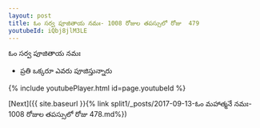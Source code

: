 ```yaml
---
layout: post
title: ఓం సర్వ పూజితాయ నమః- 1008 రోజుల తపస్సులో రోజు  479
youtubeId: iQbj8jlM3LE
---
```

 
 
 ఓం సర్వ పూజితాయ నమః  
 
 -  ప్రతి ఒక్కరూ ఎవరు పూజిస్తున్నారు 
 
  
 
  
 
 
 
 
 
 


{% include youtubePlayer.html id=page.youtubeId %}
 
[Next]({{ site.baseurl }}{% link  split1/_posts/2017-09-13-ఓం మహాత్మనే నమః- 1008 రోజుల తపస్సులో రోజు  478.md%})
 
